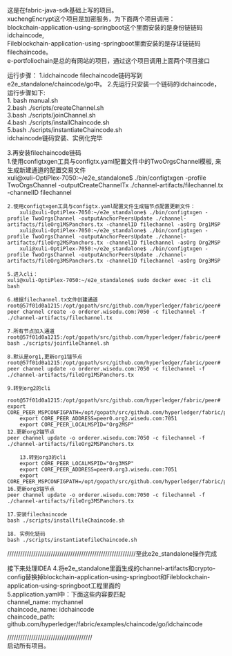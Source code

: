 这是在fabric-java-sdk基础上写的项目。  
xuchengEncrypt这个项目是加密服务，为下面两个项目调用：  
blockchain-application-using-springboot这个里面安装的是身份链链码idchaincode,  
Fileblockchain-application-using-springboot里面安装的是存证链链码filechaincode。  
e-portfoliochain是总的有网站的项目，通过这个项目调用上面两个项目接口


运行步骤：
1.idchaincode filechaincode链码写到e2e_standalone/chaincode/go中。
2.先运行只安装一个链码的idchaincode，运行步骤如下:  
	1. bash manual.sh  
	2.bash ./scripts/createChannel.sh  
        3.bash ./scripts/joinChannel.sh  
        4.bash ./scripts/installChaincode.sh  
        5.bash ./scripts/instantiateChaincode.sh  
idchaincode链码安装、实例化完毕

3.再安装filechaincode链码  
 	1.使用configtxgen工具与configtx.yaml配置文件中的TwoOrgsChannel模板, 来生成新建通道的配置交易文件  
	xuli@xuli-OptiPlex-7050:~/e2e_standalone$ ./bin/configtxgen -profile TwoOrgsChannel -outputCreateChannelTx ./channel-artifacts/filechannel.tx -channelID filechannel  

	2.使用configtxgen工具与configtx.yaml配置文件生成锚节点配置更新文件：  
		xuli@xuli-OptiPlex-7050:~/e2e_standalone$ ./bin/configtxgen -profile TwoOrgsChannel -outputAnchorPeersUpdate ./channel-artifacts/fileOrg1MSPanchors.tx -channelID filechannel -asOrg Org1MSP  
		xuli@xuli-OptiPlex-7050:~/e2e_standalone$ ./bin/configtxgen -profile TwoOrgsChannel -outputAnchorPeersUpdate ./channel-artifacts/fileOrg2MSPanchors.tx -channelID filechannel -asOrg Org2MSP  
		xuli@xuli-OptiPlex-7050:~/e2e_standalone$ ./bin/configtxgen -profile TwoOrgsChannel -outputAnchorPeersUpdate ./channel-artifacts/fileOrg3MSPanchors.tx -channelID filechannel -asOrg Org3MSP  

	5.进入cli：  
	xuli@xuli-OptiPlex-7050:~/e2e_standalone$ sudo docker exec -it cli bash  

	6.根据filechannel.tx文件创建通道  
	root@57f01d0a1215:/opt/gopath/src/github.com/hyperledger/fabric/peer# peer channel create -o orderer.wisedu.com:7050 -c filechannel -f ./channel-artifacts/filechannel.tx  
	
	7.所有节点加入通道  
	root@57f01d0a1215:/opt/gopath/src/github.com/hyperledger/fabric/peer#  bash ./scripts/joinfileChannel.sh  

	8.默认是org1,更新org1锚节点  
	root@57f01d0a1215:/opt/gopath/src/github.com/hyperledger/fabric/peer# peer channel update -o orderer.wisedu.com:7050 -c filechannel -f ./channel-artifacts/fileOrg1MSPanchors.tx  
	
	9.转到org2的cli  
		root@57f01d0a1215:/opt/gopath/src/github.com/hyperledger/fabric/peer# export CORE_PEER_MSPCONFIGPATH=/opt/gopath/src/github.com/hyperledger/fabric/peer/crypto/peerOrganizations/org2.wisedu.com/users/Admin@org2.wisedu.com/msp  
		export CORE_PEER_ADDRESS=peer0.org2.wisedu.com:7051  
		export CORE_PEER_LOCALMSPID="Org2MSP"  
	12.更新org2锚节点  
	peer channel update -o orderer.wisedu.com:7050 -c filechannel -f ./channel-artifacts/fileOrg2MSPanchors.tx  

        13.转到org3的cli  
		export CORE_PEER_LOCALMSPID="Org3MSP"  
		export CORE_PEER_ADDRESS=peer0.org3.wisedu.com:7051  
 		export CORE_PEER_MSPCONFIGPATH=/opt/gopath/src/github.com/hyperledger/fabric/peer/crypto/peerOrganizations/org3.wisedu.com/users/Admin@org3.wisedu.com/msp  
	16.更新org3锚节点  
	peer channel update -o orderer.wisedu.com:7050 -c filechannel -f ./channel-artifacts/fileOrg3MSPanchors.tx  

	17.安装filechaincode  
	bash ./scripts/installfileChaincode.sh  

	18. 实例化链码  
	bash ./scripts/instantiatefileChaincode.sh  


///////////////////////////////////////////////////////////至此e2e_standalone操作完成

接下来处理IDEA
4.将e2e_standalone里面生成的channel-artifacts和crypto-config替换掉blockchain-application-using-springboot和Fileblockchain-application-using-springboot工程里面的  
5.application.yaml中：下面这些内容要匹配  
	channel_name: mychannel  
    	chaincode_name: idchaincode  
  	chaincode_path: github.com/hyperledger/fabric/examples/chaincode/go/idchaincode  

///////////////////////////////////////  
启动所有项目。  



